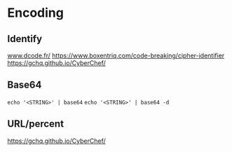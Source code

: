 # Encoding
## Identify
www.dcode.fr/
https://www.boxentriq.com/code-breaking/cipher-identifier
https://gchq.github.io/CyberChef/

## Base64
`echo '<STRING>' | base64`
`echo '<STRING>' | base64 -d`

## URL/percent
https://gchq.github.io/CyberChef/
